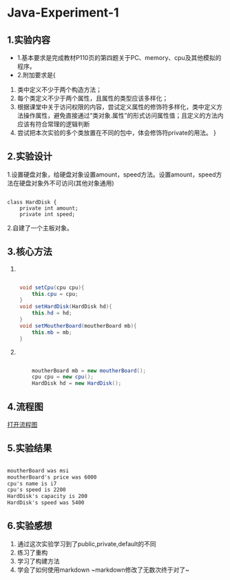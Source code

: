 # Java-Experiment-1
## 1.实验内容
- 1.基本要求是完成教材P110页的第四题关于PC、memory、cpu及其他模拟的程序。
- 2.附加要求是{
 1. 类中定义不少于两个构造方法；
 2. 每个类定义不少于两个属性，且属性的类型应该多样化；
 3. 根据课堂中关于访问权限的内容，尝试定义属性的修饰符多样化，类中定义方法操作属性，避免直接通过“类对象.属性”的形式访问属性值；且定义的方法内应该有符合常理的逻辑判断
 4. 尝试把本次实验的多个类放置在不同的包中，体会修饰符private的用法。
}
## 2.实验设计
1.设置硬盘对象，给硬盘对象设置amount，speed方法。设置amount，speed方法在硬盘对象外不可访问(其他对象通用)
```

class HardDisk {
    private int amount;
    private int speed;

```
2.自建了一个主板对象。
## 3.核心方法
1.
```Java

    void setCpu(cpu cpu){
        this.cpu = cpu;
    }
    void setHardDisk(HardDisk hd){
        this.hd = hd;
    }
    void setMoutherBoard(moutherBoard mb){
        this.mb = mb;
    }

```
2.
```Java

        moutherBoard mb = new moutherBoard();
        cpu cpu = new cpu();
        HardDisk hd = new HardDisk();

```
## 4.流程图
[打开流程图](https://github.com/chinazhanghaoyu/Java-Experiment-1/blob/main/java-Experiment-1.png)
## 5.实验结果
```markdown

moutherBoard was msi
moutherBoard's price was 6000
cpu's name is i7
cpu's speed is 2200
HardDisk's capacity is 200
HardDisk's speed was 5400

```
## 6.实验感想
 1. 通过这次实验学习到了public,private,default的不同
 2. 练习了重构
 3. 学习了构建方法
 4. 学会了如何使用markdown 
 ~markdown修改了无数次终于对了~
